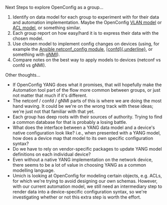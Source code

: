 Next Steps to explore OpenConfig as a group...

1. Identify on data model for each group to experiment with for their data and automation implementation. Maybe the OpenConfig [VLAN model](https://github.com/openconfig/public/tree/master/release/models/vlan) or [ACL model](https://github.com/openconfig/public/tree/master/release/models/acl), or something similar.
5. Each group report on how easy/hard it is to express their data with the chosen model.
6. Use chosen model to implement config changes on devices (using, for example the [Ansible netconf\_config module](https://docs.ansible.com/ansible/latest/modules/netconf_config_module.html), [[confd]{.underline}](https://www.tail-f.com/confd-basic/), or something with [gNMI](https://github.com/openconfig/gnmi)).
7.  Compare notes on the best way to apply models to devices (netconf vs confd vs gNMI).

Other thoughts...

- If OpenConfig YANG does what it promises, that will hopefully make the Automation tool part of the flow more common between groups, or just not matter that much if it's different.
- The netconf / confd / gNMI parts of this is where we are doing the most hand waving. It could be we're on the wrong track with these ideas; we're just not that familiar with that yet.
- Each group has deep roots with their sources of authority. Trying to find a common database for that is probably a losing battle.
- What does the interface between a YANG data model and a device's native configuration look like? i.e., when presented with a YANG model, how does a device map that model to its own specific configuration syntax?
- Do we have to rely on vendor-specific packages to update YANG model definitions on each individual device?
- Even without a native YANG implementation on the network device, there seems to be a lot of value in choosing YANG as a common modelling language.
- Umich is looking at OpenConfig for modeling certain objects, e.g. ACLs, for which we're trying to avoid designing our own schemas. However, with our current automation model, we still need an intermediary step to render data into a device-specific configuration syntax, so we're investigating whether or not this extra step is worth the effort.
